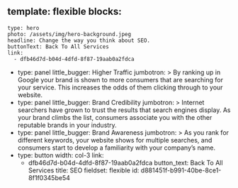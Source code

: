 template: flexible
blocks:
  - 
    type: hero
    photo: /assets/img/hero-background.jpeg
    headline: Change the way you think about SEO.
    buttonText: Back To All Services
    link:
      - dfb46d7d-b04d-4dfd-8f87-19aab0a2fdca
  - 
    type: panel
    little_bugger: Higher Traffic
    jumbotron: >
      By ranking up in Google your brand is shown to more consumers that are searching for your service.
      This increases the odds of them clicking through to your website.
  - 
    type: panel
    little_bugger: Brand Credibility
    jumbotron: >
      Internet searchers have grown to trust the results that search engines display. As your brand climbs
      the list, consumers associate you with the other reputable brands in your industry.
  - 
    type: panel
    little_bugger: Brand Awareness
    jumbotron: >
      As you rank for different keywords, your website shows for multiple searches, and consumers start to
      develop a familiarity with your company’s name.
  - 
    type: button
    width: col-3
    link:
      - dfb46d7d-b04d-4dfd-8f87-19aab0a2fdca
    button_text: Back To All Services
title: SEO
fieldset: flexible
id: d881451f-b991-40be-8ce1-8f1f0345be54
